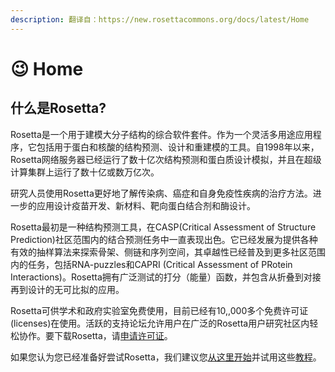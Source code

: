 ```yaml
---
description: 翻译自：https://new.rosettacommons.org/docs/latest/Home
---
```


# 😉 Home

## 什么是Rosetta?

Rosetta是一个用于建模大分子结构的综合软件套件。作为一个灵活多用途应用程序，它包括用于蛋白和核酸的结构预测、设计和重建模的工具。自1998年以来， Rosetta网络服务器已经运行了数十亿次结构预测和蛋白质设计模拟，并且在超级计算集群上运行了数十亿或数万亿次。

研究人员使用Rosetta更好地了解传染病、癌症和自身免疫性疾病的治疗方法。进一步的应用设计疫苗开发、新材料、靶向蛋白结合剂和酶设计。

Rosetta最初是一种结构预测工具，在CASP(Critical Assessment of Structure Prediction)社区范围内的结合预测任务中一直表现出色。它已经发展为提供各种有效的抽样算法来探索骨架、侧链和序列空间，其卓越性已经普及到更多社区范围内的任务，包括RNA-puzzles和CAPRI (Critical Assessment of PRotein Interactions)。Rosetta拥有广泛测试的打分（能量）函数，并包含从折叠到对接再到设计的无可比拟的应用。

Rosetta可供学术和政府实验室免费使用，目前已经有10,,000多个免费许可证(licenses)在使用。活跃的支持论坛允许用户在广泛的Rosetta用户研究社区内轻松协作。要下载Rosetta，请[申请许可证](http://c4c.uwc4c.com/express\_license\_technologies/rosetta)。

如果您认为您已经准备好尝试Rosetta，我们建议您[从这里开始](https://new.rosettacommons.org/docs/latest/getting\_started/Getting-Started)并试用这些[教程](https://www.rosettacommons.org/demos/latest/Home#tutorials)。
